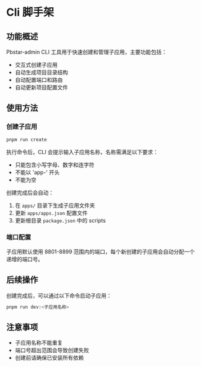 # Cli 脚手架

## 功能概述

Pbstar-admin CLI 工具用于快速创建和管理子应用，主要功能包括：

- 交互式创建子应用
- 自动生成项目目录结构
- 自动配置端口和路由
- 自动更新项目配置文件

## 使用方法

### 创建子应用

```bash
pnpm run create
```

执行命令后，CLI 会提示输入子应用名称，名称需满足以下要求：

- 只能包含小写字母、数字和连字符
- 不能以 'app-' 开头
- 不能为空

创建完成后会自动：

1. 在 `apps/` 目录下生成子应用文件夹
2. 更新 `apps/apps.json` 配置文件
3. 更新根目录 `package.json` 中的 scripts

### 端口配置

子应用默认使用 8801-8899 范围内的端口，每个新创建的子应用会自动分配一个递增的端口号。

## 后续操作

创建完成后，可以通过以下命令启动子应用：

```bash
pnpm run dev:<子应用名称>
```

## 注意事项

- 子应用名称不能重复
- 端口号超出范围会导致创建失败
- 创建前请确保已安装所有依赖
